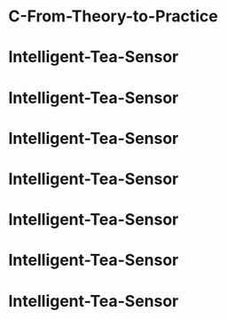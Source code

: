 # C-From-Theory-to-Practice
# Intelligent-Tea-Sensor
# Intelligent-Tea-Sensor
# Intelligent-Tea-Sensor
# Intelligent-Tea-Sensor
# Intelligent-Tea-Sensor
# Intelligent-Tea-Sensor
# Intelligent-Tea-Sensor
